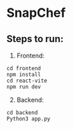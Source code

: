 # SnapChef

## Steps to run:

1. Frontend: 

```console
cd frontend
npm install
cd react-vite
npm run dev
```

2. Backend:

```console
cd backend
Python3 app.py
```